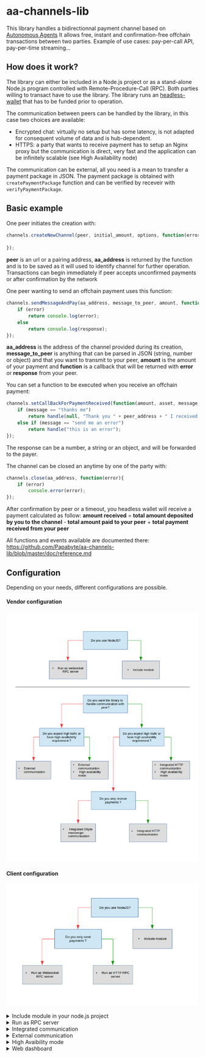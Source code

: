 # aa-channels-lib

This library handles a bidirectionnal payment channel based on [Autonomous Agents](https://medium.com/obyte/introducing-autonomous-agents-6fe12fb12aa3)
It allows free, instant and confirmation-free offchain transactions between two parties.
Example of use cases: pay-per-call API, pay-per-time streaming...

## How does it work?

The library can either be included in a Node.js project or as a stand-alone Node.js program controlled with Remote-Procedure-Call (RPC).
Both parties willing to transact have to use the library.
The library runs an [headless-wallet](https://github.com/byteball/headless-obyte) that has to be funded prior to operation.

The communication between peers can be handled by the library, in this case two choices are available:
- Encrypted chat: virtually no setup but has some latency, is not adapted for consequent volume of data and is hub-dependent.
- HTTPS: a party that wants to receive payment has to setup an Nginx proxy but the communication is direct, very fast and the application can be infinitely scalable (see High Availability node)

The communication can be external, all you need is a mean to transfer a payment package in JSON. The payment package is obtained with `createPaymentPackage` function and can be verified by receveir with `verifyPaymentPackage`.

## Basic example
One peer initiates the creation with:
```javascript
channels.createNewChannel(peer, initial_amount, options, function(error, aa_address, unit){

});
```
**peer** is an url or a pairing address, **aa_address** is returned by the function and is to be saved as it will used to identify channel for further operation.
Transactions can begin immediately if peer accepts unconfirmed payments or after confirmation by the network

One peer wanting to send an offchain payment uses this function:

```javascript
channels.sendMessageAndPay(aa_address, message_to_peer, amount, function(error, response){
	if (error)
		return console.log(error);
	else
		return console.log(response);
});
```
**aa_address** is the address of the channel provided during its creation, **message_to_peer** is anything that can be parsed in JSON (string, number or object) and that you want to transmit to your peer, **amount** is the amount of your payment and **function** is a callback that will be returned with **error** or **response** from your peer.

You can set a function to be executed when you receive an offchain payment:
```javascript
channels.setCallBackForPaymentReceived(function(amount, asset, message, peer_address, handle){
	if (message == "thanks me")
		return handle(null, "Thank you " + peer_address + " I received you payment of " + amount + " " + asset);
	else if (message == "send me an error")
		return handle("this is an error");
});

```
The response can be a number, a string or an object, and will be forwarded to the payer.


The channel can be closed an anytime by one of the party with:
```javascript
channels.close(aa_address, function(error){
	if (error)
		console.error(error);
});
```
After confirmation by peer or a timeout, you headless wallet will receive a payment calculated as follow:
**amount received** = **total amount deposited by you to the channel** - **total amount paid to your peer** + **total payment received from your peer**

All functions and events available are documented there: https://github.com/Papabyte/aa-channels-lib/blob/master/doc/reference.md

## Configuration
Depending on your needs, different configurations are possible.

#### Vendor configuration
 ![Vendor configuration decision tree](source-doc/vendor-tree.png?raw=true "Vendor configuration")

#### Client configuration
 ![Client configuration decision tree](source-doc/client-tree.png?raw=true "Client configuration")

<details><summary>Include module in your node.js project</summary>

* Add the package to your project:
`npm install --save https://github.com/Papabyte/aa-channels-lib.git`

* Require the module at the beginning of your code.
`const channels = require('aa-channels-lib')`

For events you need also
`const eventBus = require('ocore/event_bus.js')`

All library [functions](doc/reference.md#Functions) are available as property, example:
```javascript
channels.setAutoRefill("7FLNK5AIWSYU2TVEKRW4CHCQUAKOYGWG",122000, 300000, function(error){
	if (error)
		console.log(error);
});
```

All [events](doc/reference.md#Events) can be subscribed with `eventBus.on(event,function(){})`, example: 

```javascript
eventBus.on("channel_created_by_peer", function(peer_address, aa_address){ 
	console.log("a peer created a channel, aa address: " + aa_address + ", peer address: " + peer_address)
});
```
</details>

<details><summary>Run as RPC server</summary>

* Install Node.js > version 6
* clone the library 
`git clone https://github.com/Papabyte/aa-channels-lib.git `
* Run Rpcify
`cd aa-channels-lib`
`node rpcify.js`

By default port 6333 is accessible through HTTP or websocket, websocket is mandatory if you want to receive events.
Commands be send in JSON by POST method in http or websocket message, example: 
`curl --data '{"jsonrpc":"2.0", "id":1, "method":"setAutoRefill", "params":["7FLNK5AIWSYU2TVEKRW4CHCQUAKOYGWG",122000, 300000]}'`

`method` is the name of the function you want to use, `params` is an array containing parameters you want to pass.

All functions and events are available (except `setCallBackForPaymentReceived` function).

Learn more on: https://github.com/byteball/rpcify
</details>

<details><summary>Integrated communication</summary>

* Set in `enabledReceivers` array as below in your conf.js file as below:
```javascript
exports.enabledReceivers = ['http','obyte-messenger'];
```
* For HTTP, configure port:
```javascript
exports.httpDefaultPort = 6800;
```
</details>

<details><summary>External communication</summary>

* Leave `enabledReceivers` array empty in your conf.js file as below:
```javascript
exports.enabledReceivers = [];
```
Create channel with `createNewChannel` using peer's payment address as first parameter, obtain payment packages with `createPaymentPackage` and verify them with `verifyPaymentPackage`.
</details>

<details><summary>High Avaibility mode</summary>

A node only destinated to receive payment can run in high-availability mode. In this case, the front service that handles the requests from clients is separated from a background service that runs the headless wallet. Several front services can run in parallel to serve clients even when the background goes down for some time (like for being updated). That greatly helps the scalability of your business.

The exact setup depends of you need but you will likely use:
* a load balancer that will redirect https requests to different front service instances.
* an external MySQL database to which front app and background app can connect to.

Check specific documentation there: https://github.com/Papabyte/aa-channels-lib/blob/master/doc/ha_mode.md
</details>

<details><summary>Web dashboard</summary>
A local web dashboard can be enabled to check the states of all channels 

* Port configuration:
```javascript
exports.webServerPort = 8080;
```

![web dashboard](source-doc/dashboard.png?raw=true "Client configuration")

</details>